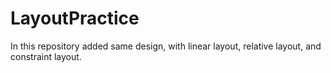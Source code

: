 # LayoutPractice
In this repository added same design, with linear layout, relative layout, and constraint layout.
